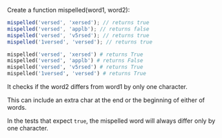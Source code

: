 Create a function mispelled(word1, word2):

```javascript
mispelled('versed', 'xersed'); // returns true
mispelled('versed', 'applb'); // returns false
mispelled('versed', 'v5rsed'); // returns true
mispelled('1versed', 'versed'); // returns true
```
```python
mispelled('versed', 'xersed') # returns True
mispelled('versed', 'applb') # returns False
mispelled('versed', 'v5rsed') # returns True
mispelled('1versed', 'versed') # returns True
```

It checks if the word2 differs from word1 by only one character. 

This can include an extra char at the end or the beginning of either of words.

In the tests that expect `true`, the mispelled word will always differ only by one character.
